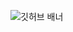 ![깃허브 배너](https://github.com/lgwk42/test/assets/76110334/74e9f2ef-09c6-4475-9739-f3e6c88cdea2)

